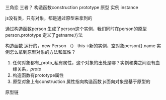 三角恋
三者？ 构造函数construction
prototype 原型 
实例 instance

js没有类，只有对象，都是通过原型来拿到的

通过构造函数person 生成了person这个实例，我们同时在person的原型person.prototype
定义了getname方法

构造函数 运行的，new Person （）
this->新的实例，空对象person{}.name
实例怎么拿到原型对象的方法和属性？
1. 任何对象都有_proto_私有属性，这个对象的出处是哪？实例和类之间没有血缘关系，_proto_
2. 构造函数有prototype属性
3. 原型对象上有construction 属性指向构造函数
js面向对象是基于原型的

原型链 